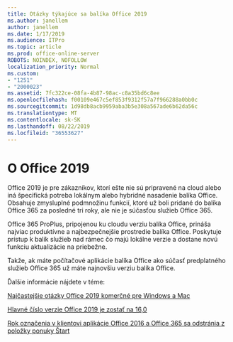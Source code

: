 ```yaml
---
title: Otázky týkajúce sa balíka Office 2019
ms.author: janellem
author: janellem
ms.date: 1/17/2019
ms.audience: ITPro
ms.topic: article
ms.prod: office-online-server
ROBOTS: NOINDEX, NOFOLLOW
localization_priority: Normal
ms.custom:
- "1251"
- "2000023"
ms.assetid: 7fc322ce-08fa-4b87-98ac-c8a35bd6c8ee
ms.openlocfilehash: f00109e467c5ef853f9312f57a7f966288a0bb0c
ms.sourcegitcommit: 1d98db8acb9959aba3b5e308a567ade6b62da56c
ms.translationtype: MT
ms.contentlocale: sk-SK
ms.lasthandoff: 08/22/2019
ms.locfileid: "36553627"
---
```

# <a name="about-office-2019"></a>O Office 2019

Office 2019 je pre zákazníkov, ktorí ešte nie sú pripravené na cloud alebo iná špecifická potreba lokálnym alebo hybridné nasadenie balíka Office. Obsahuje zmysluplné podmnožinu funkcií, ktoré už boli pridané do balíka Office 365 za posledné tri roky, ale nie je súčasťou služieb Office 365.
  
Office 365 ProPlus, pripojenou ku cloudu verziu balíka Office, prináša najviac produktívne a najbezpečnejšie prostredie balíka Office. Poskytuje prístup k balík služieb nad rámec čo majú lokálne verzie a dostane novú funkciu aktualizácie na priebežne.
  
Takže, ak máte počítačové aplikácie balíka Office ako súčasť predplatného služieb Office 365 už máte najnovšiu verziu balíka Office.
  
Ďalšie informácie nájdete v téme:
  
[Najčastejšie otázky Office 2019 komerčné pre Windows a Mac](https://support.microsoft.com/help/4133312)
  
[Hlavné číslo verzie Office 2019 je zostať na 16,0](https://docs.microsoft.com/deployoffice/office2019/overview)
  
[Rok označenia v klientovi aplikácie Office 2016 a Office 365 sa odstránia z položky ponuky Štart](https://support.office.com/article/8fe5e052-76d2-49de-af30-2e84ed3da907?wt.mc_id=Alchemy_ClientDIA)
  